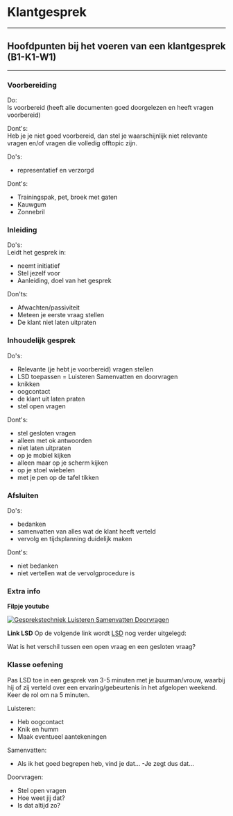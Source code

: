 # Klantgesprek  

---
## Hoofdpunten bij het voeren van een klantgesprek (B1-K1-W1)
---


### Voorbereiding


Do:<br>
Is voorbereid (heeft alle documenten goed doorgelezen en heeft vragen voorbereid)

Dont's:<br>
Heb je je niet goed voorbereid, dan stel je waarschijnlijk niet relevante vragen en/of vragen die volledig offtopic zijn.

Do's:<br>
- representatief en verzorgd 

Dont's:<br>
- Trainingspak, pet, broek met gaten
- Kauwgum
- Zonnebril 

### Inleiding

Do's:<br>
Leidt het gesprek in:
- neemt initiatief
- Stel jezelf voor
- Aanleiding, doel van het gesprek

Don'ts:<br>
- Afwachten/passiviteit
- Meteen je eerste vraag stellen
- De klant niet laten uitpraten

### Inhoudelijk gesprek

Do's:<br>
- Relevante (je hebt je voorbereid) vragen stellen
- LSD toepassen = Luisteren Samenvatten en doorvragen
- knikken
- oogcontact
- de klant uit laten praten
- stel open vragen

Dont's:<br>
 - stel gesloten vragen
 - alleen met ok antwoorden
 - niet laten uitpraten
 - op je mobiel kijken
 - alleen maar op je scherm kijken
 - op je stoel wiebelen
 - met je pen op de tafel tikken
 
### Afsluiten

Do's:<br>
- bedanken
- samenvatten van alles wat de klant heeft verteld 
- vervolg en tijdsplanning duidelijk maken

Dont's:<br>
- niet bedanken
- niet vertellen wat de vervolgprocedure is


### Extra info

__Filpje youtube__

[![Gesprekstechniek Luisteren Samenvatten Doorvragen](http://img.youtube.com/vi/-b_xGRQT_mA/0.jpg)](http://www.youtube.com/watch?v=-b_xGRQT_mA)

__Link LSD__
Op de volgende link wordt <a href="https://www.leren.nl/cursus/management/coaching/lsd.html">LSD</a> nog verder uitgelegd:

Wat is het verschil tussen een open vraag en een gesloten vraag?

### Klasse oefening

Pas LSD toe in een gesprek van 3-5 minuten met je buurman/vrouw, waarbij hij of zij verteld over een ervaring/gebeurtenis in het afgelopen weekend. Keer de rol om na 5 minuten.

Luisteren:
- Heb oogcontact
- Knik en humm
- Maak eventueel aantekeningen

Samenvatten:
- Als ik het goed begrepen heb, vind je dat...
-Je zegt dus dat...

Doorvragen:
- Stel open vragen
- Hoe weet jij dat?
- Is dat altijd zo?

